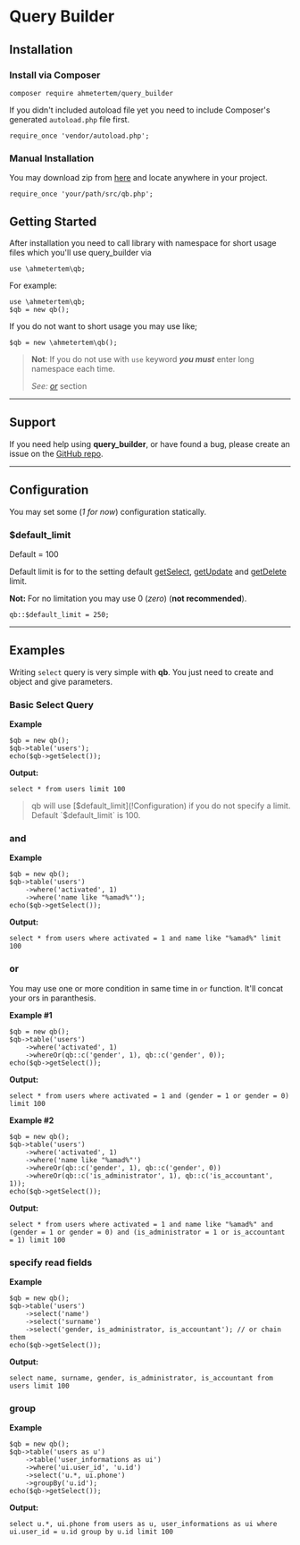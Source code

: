 # Query Builder

## Installation

### Install via Composer

```
composer require ahmetertem/query_builder
```

If you didn't included autoload file yet you need to include Composer's generated `autoload.php` file first.

```
require_once 'vendor/autoload.php';
```

### Manual Installation

You may download zip from [here](https://github.com/ahmetertem/query_builder/archive/master.zip) and locate anywhere in your project.
```
require_once 'your/path/src/qb.php';
```

## Getting Started
After installation you need to call library with namespace for short usage files which you'll use query_builder via

```
use \ahmetertem\qb;
```

For example:

```
use \ahmetertem\qb;
$qb = new qb();
```

If you do not want to short usage you may use like;

```
$qb = new \ahmetertem\qb();
```
> **Not**: If you do not use with `use` keyword ***you must*** enter long namespace each time.
>
> *See: [or](#or)* section
---

## Support

If you need help using **query_builder**, or have found a bug, please create an issue on the <a href="https://github.com/ahmetertem/query_builder/issues">GitHub repo</a>.

---
## Configuration

You may set some (*1 for now*) configuration statically.


### $default_limit

Default = 100

Default limit is for to the setting default [getSelect](!Index/getSelect), [getUpdate](!Index/getUpdate) and [getDelete](!Index/getDelete) limit.

**Not:** For no limitation you may use 0 (*zero*) (**not recommended**).

```
qb::$default_limit = 250;
```
---
## Examples
Writing `select` query is very simple with **qb**. You just need to create and object and give parameters.

### Basic Select Query

**Example**

```
$qb = new qb();
$qb->table('users');
echo($qb->getSelect());
```

**Output:**

```
select * from users limit 100
```

> qb will use [$default_limit](!Configuration) if you do not specify a limit. Default `$default_limit` is 100.

### and

**Example**

```
$qb = new qb();
$qb->table('users')
	->where('activated', 1)
	->where('name like "%amad%"');
echo($qb->getSelect());
```

**Output:**

```
select * from users where activated = 1 and name like "%amad%" limit 100
```


### or

You may use one or more condition in same time in `or` function. It'll concat your ors in paranthesis.

**Example #1**

```
$qb = new qb();
$qb->table('users')
	->where('activated', 1)
	->whereOr(qb::c('gender', 1), qb::c('gender', 0));
echo($qb->getSelect());
```

**Output:**

```
select * from users where activated = 1 and (gender = 1 or gender = 0) limit 100
```



**Example #2**

```
$qb = new qb();
$qb->table('users')
	->where('activated', 1)
	->where('name like "%amad%"')
	->whereOr(qb::c('gender', 1), qb::c('gender', 0))
	->whereOr(qb::c('is_administrator', 1), qb::c('is_accountant', 1));
echo($qb->getSelect());
```

**Output:**

```
select * from users where activated = 1 and name like "%amad%" and (gender = 1 or gender = 0) and (is_administrator = 1 or is_accountant = 1) limit 100
```

### specify read fields

**Example**

```
$qb = new qb();
$qb->table('users')
	->select('name')
	->select('surname')
	->select('gender, is_administrator, is_accountant'); // or chain them
echo($qb->getSelect());
```

**Output:**

```
select name, surname, gender, is_administrator, is_accountant from users limit 100
```

### group

**Example**

```
$qb = new qb();
$qb->table('users as u')
	->table('user_informations as ui')
	->where('ui.user_id', 'u.id')
	->select('u.*, ui.phone')
	->groupBy('u.id');
echo($qb->getSelect());
```

**Output:**

```
select u.*, ui.phone from users as u, user_informations as ui where ui.user_id = u.id group by u.id limit 100
```
